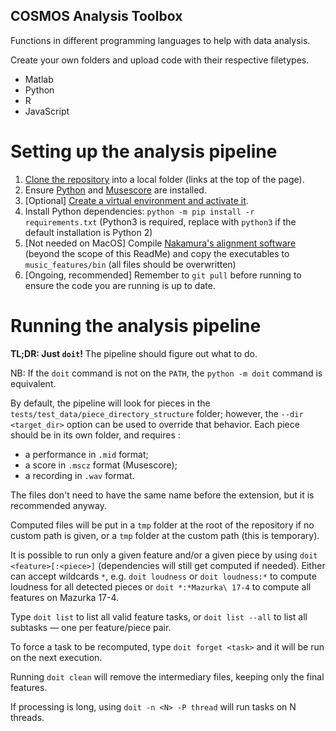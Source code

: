 ## COSMOS Analysis Toolbox

Functions in different programming languages to help with data analysis.

Create your own folders and upload code with their respective filetypes.

* Matlab
* Python
* R
* JavaScript

# Setting up the analysis pipeline
1. [Clone the repository](https://forge-2.ircam.fr/help/gitlab-basics/start-using-git.md#clone-a-repository) into a local folder (links at the top of the page).
2. Ensure [Python](https://www.python.org/downloads/) and [Musescore](https://musescore.org/fr/download) are installed.
3. [Optional] [Create a virtual environment and activate it](https://packaging.python.org/guides/installing-using-pip-and-virtual-environments/).
4. Install Python dependencies: `python -m pip install -r requirements.txt` (Python3 is required, replace with `python3` if the default installation is Python 2)
5. [Not needed on MacOS] Compile [Nakamura's alignment software](https://midialignment.github.io/demo.html) (beyond the scope of this ReadMe) and copy the executables to `music_features/bin` (all files should be overwritten)
6. [Ongoing, recommended] Remember to `git pull` before running to ensure the code you are running is up to date.


# Running the analysis pipeline
**TL;DR: Just `doit`!** The pipeline should figure out what to do.

NB: If the `doit` command is not on the `PATH`, the `python -m doit` command is equivalent.

By default, the pipeline will look for pieces in the `tests/test_data/piece_directory_structure` folder; however, the `--dir <target_dir>` option can be used to override that behavior. 
Each piece should be in its own folder, and requires :
* a performance in `.mid` format;
* a score in `.mscz` format (Musescore);
* a recording in `.wav` format.

The files don't need to have the same name before the extension, but it is recommended anyway.

Computed files will be put in a `tmp` folder at the root of the repository if no custom path is given, or a `tmp` folder at the custom path (this is temporary).

It is possible to run only a given feature and/or a given piece by using `doit <feature>[:<piece>]` (dependencies will still get computed if needed). Either can accept wildcards `*`, e.g. `doit loudness` or `doit loudness:*` to compute loudness for all detected pieces or `doit *:*Mazurka\ 17-4` to compute all features on Mazurka 17-4.

Type `doit list` to list all valid feature tasks, or `doit list --all` to list all subtasks — one per feature/piece pair.

To force a task to be recomputed, type `doit forget <task>` and it will be run on the next execution.

Running `doit clean` will remove the intermediary files, keeping only the final features.

If processing is long, using `doit -n <N> -P thread` will run tasks on N threads.
